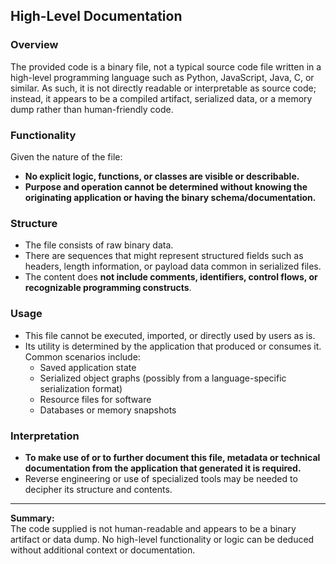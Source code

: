 ## High-Level Documentation

### Overview

The provided code is a binary file, not a typical source code file written in a high-level programming language such as Python, JavaScript, Java, C, or similar. As such, it is not directly readable or interpretable as source code; instead, it appears to be a compiled artifact, serialized data, or a memory dump rather than human-friendly code.

### Functionality

Given the nature of the file:
- **No explicit logic, functions, or classes are visible or describable.**
- **Purpose and operation cannot be determined without knowing the originating application or having the binary schema/documentation.**

### Structure

- The file consists of raw binary data.
- There are sequences that might represent structured fields such as headers, length information, or payload data common in serialized files.
- The content does **not include comments, identifiers, control flows, or recognizable programming constructs**.

### Usage

- This file cannot be executed, imported, or directly used by users as is.
- Its utility is determined by the application that produced or consumes it. Common scenarios include:
  - Saved application state
  - Serialized object graphs (possibly from a language-specific serialization format)
  - Resource files for software
  - Databases or memory snapshots

### Interpretation

- **To make use of or to further document this file, metadata or technical documentation from the application that generated it is required.**
- Reverse engineering or use of specialized tools may be needed to decipher its structure and contents.

---

**Summary:**  
The code supplied is not human-readable and appears to be a binary artifact or data dump. No high-level functionality or logic can be deduced without additional context or documentation.